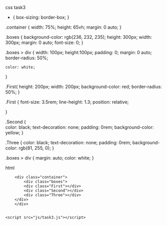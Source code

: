 css task3
* {
    box-sizing: border-box;
}



.container {
    width: 75%;
    height: 65vh;
    margin: 0 auto;
}

.boxes {
    background-color: rgb(236, 232, 235);
    height: 300px;
    width: 300px;
    margin: 0 auto;
    font-size: 0;
}

.boxes > div {
    width: 100px;
    height:100px;
    padding: 0;
    margin: 0 auto;
    border-radius: 50%;
  
    color: white;
}


.First{
    height: 200px;
    width: 200px;
    background-color: red;
    border-radius: 50%;
}

.First {
    font-size: 3.5rem;
    line-height: 1.3;
    position: relative;
    
}



.Second {    
    color: black;
    text-decoration: none;
    padding: 0rem;
    background-color: yellow; 
}

.Three {
    color: black;
    text-decoration: none;
    padding: 0rem;
    background-color: rgb(81, 255, 0);
}

.boxes > div {
    margin: auto;
    color: white;
}


html
<!DOCTYPE html>
<html lang="en">
<head>
    <meta charset="UTF-8">
    <meta name="viewport" content="width=device-width, initial-scale=1.0">
    <meta http-equiv="X-UA-Compatible" content="ie=edge">
    <link rel="stylesheet" href="css/task3.css">
    <title>Task 3</title>
</head>
<body>


        

        <div class="container">
            <div class="boxes">
            <div class="First"></div>
            <div class="Second"></div>
            <div class="Three"></div>
        </div>
        </div>
        
    
    <script src="js/task3.js"></script>
</body>
</html>
